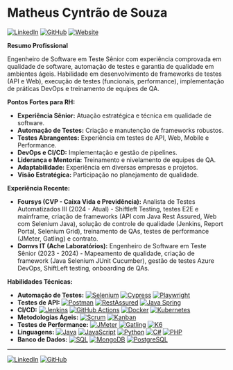 # Matheus Cyntrão de Souza

[![LinkedIn](https://img.shields.io/badge/LinkedIn-0077B5?style=for-the-badge&logo=linkedin&logoColor=white)](https://www.linkedin.com/in/matheus-cyntrao/)
[![GitHub](https://img.shields.io/badge/GitHub-181717?style=for-the-badge&logo=github&logoColor=white)](https://github.com/matheuscyntrao)
[![Website](https://img.shields.io/badge/Website-4CAF50?style=for-the-badge&logo=web&logoColor=white)](https://www.matheuscyntrao.com.br/)


**Resumo Profissional**

Engenheiro de Software em Teste Sênior com experiência comprovada em qualidade de software, automação de testes e garantia de qualidade em ambientes ágeis. Habilidade em desenvolvimento de frameworks de testes (API e Web), execução de testes (funcionais, performance), implementação de práticas DevOps e treinamento de equipes de QA.

**Pontos Fortes para RH:**

* **Experiência Sênior:** Atuação estratégica e técnica em qualidade de software.
* **Automação de Testes:** Criação e manutenção de frameworks robustos.
* **Testes Abrangentes:** Experiência em testes de API, Web, Mobile e Performance.
* **DevOps e CI/CD:** Implementação e gestão de pipelines.
* **Liderança e Mentoria:** Treinamento e nivelamento de equipes de QA.
* **Adaptabilidade:** Experiência em diversas empresas e projetos.
* **Visão Estratégica:** Participação no planejamento de qualidade.

**Experiência Recente:**

* **Foursys (CVP - Caixa Vida e Previdência):** Analista de Testes Automatizados III (2024 - Atual) - Shiftleft Testing, testes E2E e mainframe, criação de frameworks (API com Java Rest Assured, Web com Selenium Java), solução de controle de qualidade (Jenkins, Report Portal, Selenium Grid), treinamento de QAs, testes de performance (JMeter, Gatling) e contrato.
* **Domvs IT (Ache Laboratórios):** Engenheiro de Software em Teste Sênior (2023 - 2024) - Mapeamento de qualidade, criação de framework (Java Selenium JUnit Cucumber), gestão de testes Azure DevOps, ShiftLeft testing, onboarding de QAs.

**Habilidades Técnicas:**

* **Automação de Testes:** [![Selenium](https://img.shields.io/badge/Selenium-4DB33D?style=for-the-badge&logo=selenium&logoColor=white)](https://www.selenium.dev/) [![Cypress](https://img.shields.io/badge/Cypress-17202C?style=for-the-badge&logo=cypress&logoColor=white)](https://www.cypress.io/) [![Playwright](https://img.shields.io/badge/Playwright-4E5D94?style=for-the-badge&logo=playwright&logoColor=white)](https://playwright.dev/)
* **Testes de API:** [![Postman](https://img.shields.io/badge/Postman-FF6C37?style=for-the-badge&logo=postman&logoColor=white)](https://www.postman.com/) [![RestAssured](https://img.shields.io/badge/RestAssured-0077B5?style=for-the-badge&logo=apache-maven&logoColor=white)](https://rest-assured.io/) [![Java Spring](https://img.shields.io/badge/Java_Spring-6DB33F?style=for-the-badge&logo=spring&logoColor=white)](https://spring.io/)
* **CI/CD:** [![Jenkins](https://img.shields.io/badge/Jenkins-D24939?style=for-the-badge&logo=jenkins&logoColor=white)](https://www.jenkins.io/) [![GitHub Actions](https://img.shields.io/badge/GitHub_Actions-2088FF?style=for-the-badge&logo=githubactions&logoColor=white)](https://github.com/features/actions) [![Docker](https://img.shields.io/badge/Docker-2496ED?style=for-the-badge&logo=docker&logoColor=white)](https://www.docker.com/) [![Kubernetes](https://img.shields.io/badge/Kubernetes-326CE5?style=for-the-badge&logo=kubernetes&logoColor=white)](https://kubernetes.io/)
* **Metodologias Ágeis:** [![Scrum](https://img.shields.io/badge/Scrum-67A8E0?style=for-the-badge&logo=scrum&logoColor=white)](https://scrum.org/) [![Kanban](https://img.shields.io/badge/Kanban-000000?style=for-the-badge&logo=kanban&logoColor=white)](https://kanbanize.com/what-is-kanban/)
* **Testes de Performance:** [![JMeter](https://img.shields.io/badge/JMeter-D73A30?style=for-the-badge&logo=apache-jmeter&logoColor=white)](https://jmeter.apache.org/) [![Gatling](https://img.shields.io/badge/Gatling-000000?style=for-the-badge&logo=gatling&logoColor=white)](https://gatling.io/) [![K6](https://img.shields.io/badge/k6-65B741?style=for-the-badge&logo=k6&logoColor=white)](https://k6.io/)
* **Linguagens:** [![Java](https://img.shields.io/badge/Java-ED8B00?style=for-the-badge&logo=openjdk&logoColor=white)](https://www.java.com/en/) [![JavaScript](https://img.shields.io/badge/JavaScript-F7DF1E?style=for-the-badge&logo=javascript&logoColor=black)](https://developer.mozilla.org/en-US/docs/Web/JavaScript) [![Python](https://img.shields.io/badge/Python-3776AB?style=for-the-badge&logo=python&logoColor=white)](https://www.python.org/) [![C#](https://img.shields.io/badge/c%23-%23239120.svg?style=for-the-badge&logo=c-sharp&logoColor=white)](https://docs.microsoft.com/en-us/dotnet/csharp/) [![PHP](https://img.shields.io/badge/PHP-777BB4?style=for-the-badge&logo=php&logoColor=white)](https://www.php.net/)
* **Banco de Dados:** [![SQL](https://img.shields.io/badge/SQL-FFFFFF?style=for-the-badge&logo=sql&logoColor=005C84)](https://www.w3schools.com/sql/) [![MongoDB](https://img.shields.io/badge/MongoDB-47A248?style=for-the-badge&logo=mongodb&logoColor=white)](https://www.mongodb.com/) [![PostgreSQL](https://img.shields.io/badge/PostgreSQL-316192?style=for-the-badge&logo=postgresql&logoColor=white)](https://www.postgresql.org/)

---

[![LinkedIn](https://img.shields.io/badge/LinkedIn-0077B5?style=for-the-badge&logo=linkedin&logoColor=white)](https://www.linkedin.com/in/matheus-cyntrao/)
[![GitHub](https://img.shields.io/badge/GitHub-181717?style=for-the-badge&logo=github&logoColor=white)](https://github.com/matheuscyntrao)

